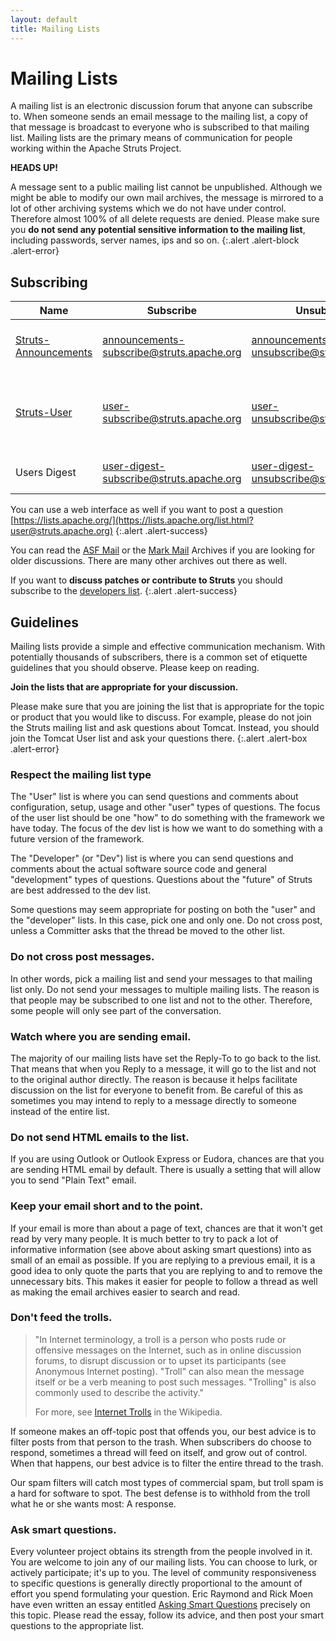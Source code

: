 ```yaml
---
layout: default
title: Mailing Lists
---
```


# Mailing Lists
A mailing list is an electronic discussion forum that anyone can subscribe to. When someone sends an email message 
to the mailing list, a copy of that message is broadcast to everyone who is subscribed to that mailing list. Mailing 
lists are the primary means of communication for people working within the Apache Struts Project.

**HEADS UP!**

A message sent to a public mailing list cannot be unpublished. Although we might be able to modify our own mail archives, 
the message is mirrored to a lot of other archiving systems which we do not have under control. Therefore almost 100% 
of all delete requests are denied. Please make sure you **do not send any potential sensitive information to the mailing list**,
including passwords, server names, ips and so on.
{:.alert .alert-block .alert-error}

## Subscribing

|Name|Subscribe|Unsubscribe|Description|
|----|---------|-----------|-----------|
|[Struts-Announcements](https://lists.apache.org/list.html?announcements@struts.apache.org)|[announcements-subscribe@struts.apache.org](mailto:announcements-subscribe@struts.apache.org?subject=subscribe&amp;body=subscribe)|[announcements-unsubscribe@struts.apache.org](mailto:announcements-unsubscribe@struts.apache.org?subject=unsubscribe&amp;body=unsubscribe)|Major Announcements, low-volume, read only|
|[Struts-User](https://lists.apache.org/list.html?user@struts.apache.org)|[user-subscribe@struts.apache.org](mailto:user-subscribe@struts.apache.org?subject=subscribe&amp;body=subscribe)|[user-unsubscribe@struts.apache.org](mailto:user-unsubscribe@struts.apache.org?subject=unsubscribe&amp;body=unsubscribe)|Contact to other Struts-users and ask questions on installation or features|
|Users Digest|[user-digest-subscribe@struts.apache.org](mailto:user-digest-subscribe@struts.apache.org?subject=subscribe&amp;body=subscribe)|[user-digest-unsubscribe@struts.apache.org](mailto:user-digest-unsubscribe@struts.apache.org?subject=unsubscribe&amp;body=unsubscribe)|Get a daily digest of the Struts Users list|
  
You can use a web interface as well if you want to post a question [https://lists.apache.org/](https://lists.apache.org/list.html?user@struts.apache.org)
{:.alert .alert-success}

You can read the [ASF Mail](http://mail-archives.apache.org/mod_mbox/struts-user) or the [Mark Mail](http://markmail.org/list/org.apache.struts.users)
Archives if you are looking for older discussions. There are many other archives out there as well.

If you want to **discuss patches or contribute to Struts** you should subscribe to the [developers list](dev-mail.html).
{:.alert .alert-success}

## Guidelines

Mailing lists provide a simple and effective communication mechanism. With potentially thousands of subscribers, there 
is a common set of etiquette guidelines that you should observe. Please keep on reading.

**Join the lists that are appropriate for your discussion.**

Please make sure that you are joining the list that is appropriate for the topic or product that you would like to discuss. 
For example, please do not join the Struts mailing list and ask questions about Tomcat. Instead, you should join the Tomcat 
User list and ask your questions there.
{:.alert .alert-box .alert-error}

### Respect the mailing list type

The "User" list is where you can send questions and comments about configuration, setup, usage and other "user" 
types of questions. The focus of the user list should be one "how" to do something with the framework we have today.
The focus of the dev list is how we want to do something with a future version of the framework.

The "Developer" (or "Dev") list is where you can send questions and comments about the actual software source code 
and general "development" types of questions. Questions about the "future" of Struts are best addressed to the dev list.

Some questions may seem appropriate for posting on both the "user" and the "developer" lists. In this case, pick one 
and only one. Do not cross post, unless a Committer asks that the thread be moved to the other list.

### Do not cross post messages.

In other words, pick a mailing list and send your messages to that mailing list only. Do not send your messages to multiple 
mailing lists. The reason is that people may be subscribed to one list and not to the other. Therefore, some people will 
only see part of the conversation.

### Watch where you are sending email.

The majority of our mailing lists have set the Reply-To to go back to the list. That means that when you Reply to a message, 
it will go to the list and not to the original author directly. The reason is because it helps facilitate discussion 
on the list for everyone to benefit from. Be careful of this as sometimes you may intend to reply to a message directly 
to someone instead of the entire list.

### Do not send HTML emails to the list.

If you are using Outlook or Outlook Express or Eudora, chances are that you are sending HTML email by default. There is 
usually a setting that will allow you to send "Plain Text" email.

### Keep your email short and to the point.

If your email is more than about a page of text, chances are that it won't get read by very many people. It is much better 
to try to pack a lot of informative information (see above about asking smart questions) into as small of an email as possible. 
If you are replying to a previous email, it is a good idea to only quote the parts that you are replying to and to remove 
the unnecessary bits. This makes it easier for people to follow a thread as well as making the email archives easier 
to search and read.

### Don't feed the trolls.

> "In Internet terminology, a troll is a person who posts rude or offensive messages on the Internet, such as in online 
> discussion forums, to disrupt discussion or to upset its participants (see Anonymous Internet posting). "Troll" can 
> also mean the message itself or be a verb meaning to post such messages. "Trolling" is also commonly used to describe 
> the activity."
>
> For more, see [Internet Trolls](http://en.wikipedia.org/wiki/Internet_trolls) in the Wikipedia.

If someone makes an off-topic post that offends you, our best advice is to filter posts from that person to the trash.
When subscribers do choose to respond, sometimes a thread will feed on itself, and grow out of control. When that happens, 
our best advice is to filter the entire thread to the trash.

Our spam filters will catch most types of commercial spam, but troll spam is a hard for software to spot. The best defense 
is to withhold from the troll what he or she wants most: A response.

### Ask smart questions.

Every volunteer project obtains its strength from the people involved in it. You are welcome to join any of our mailing 
lists. You can choose to lurk, or actively participate; it's up to you. The level of community responsiveness to specific 
questions is generally directly proportional to the amount of effort you spend formulating your question. Eric Raymond 
and Rick Moen have even written an essay entitled [Asking Smart Questions](http://www.catb.org/~esr/faqs/smart-questions.html)
precisely on this topic. Please read the essay, follow its advice, and then post your smart questions to the appropriate list.
